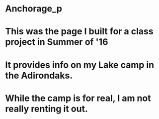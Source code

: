 # Anchorage_p
# This was the page I built for a class project in Summer of '16
# It provides info on my Lake camp in the Adirondaks.
# While the camp is for real, I am not really renting it out. 
